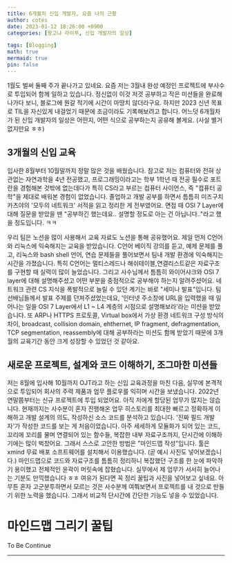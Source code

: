 ```yaml
---
title: 6개월차 신입 개발자, 요즘 나의 근황
author: cotes
date: 2023-01-12 18:26:00 +0900
categories: [왕고냐 라이푸, 신입 개발자의 일상] 

tags: [Blogging]
math: true
mermaid: true
pin: false
---
```



1월도 벌써 둘째 주가 끝나가고 있네요. 요즘 저는 3월내 완성 예정인 프로젝트에 부사수로 투입되어 함께 일하고 있습니다. 정신없이 이것 저것 공부하고 작은 미션들을 완료해나가다 보니, 블로그에 뭔갈 적기에 시간이 마땅치 않더라구요. 하지만 2023 신년 목표로 TIL을 자신있게 내걸었기 때문에 조금이라도 기록해보려고 합니다. 어느덧 6개월차가 된 신입 개발자의 일상은 어떤지, 어떤 식으로 공부하는지 공유해 볼게요. (사실 별거 없지만요 ㅎㅎ)

##  3개월의 신입 교육
입사한 8월부터 10월말까지 정말 많은 것을 배웠습니다. 참고로 저는 컴퓨터와 전혀 상관없는 자연과학을 4년 전공했고, 프로그래밍이라고는 학부 1학년 때 전공 필수로 포트란을 경험해본 것밖에 없는데다가 특히 CS라고 부르는 컴퓨터 사이언스, 즉 "컴퓨터 공학"을 제대로 배워본 경험이 없었습니다. 졸업하고 개발 공부를 하면서 틈틈히 미즈구치 카츠야의 '모두의 네트워크' 서적을 읽고 정리한 게 전부였어요. 면접 때 OSI 7 Layer에 대해 질문을 받았을 땐 "공부하긴 했는데요.. 설명할 정도로 아는 건 아닙니다.."라고 했을 정도입니다. ㅋㅋ 

우리 팀은 노션을 많이 사용해서 교육 자료도 노션을 통해 공유했어요. 제일 먼저 C언어와 리눅스에 익숙해지는 교육을 받았습니다. C언어 베이직 강의를 듣고, 예제 문제를 풀고, 리눅스와 bash shell 언어, 연습 문제들을 풀어보면서 팀내 개발 환경에 익숙해지는 시간을 가졌습니다. 특히 C언어는 멀티스레드나 해쉬테이블,연결리스트같은 자료구조를 구현할 때 실력이 많이 늘었습니다. 그리고 사수님께서 틈틈히 와이어샤크와 OSI 7 layer에 대해 설명해주셨고 어떤 부분을 중점적으로 공부해야 하는지 알려주셨어요. 
네트워크 관련 CS 지식을 폭발적으로 늘릴 수 있던 계기는 바로 "세미나 발표"입니다. 팀 선배님들께서 발표 주제를 던져주셨었는데요, '인터넷 주소창에 URL을 입력했을 때 일어나는 일을 OSI 7 Layer에서 L1 ~ L4 계층의 시점으로 설명해보라'라는 미션을 받았습니다. 또 ARP나 HTTPS 프로토콜, Virtual box에서 가상 환경 네트워크 구성 방식의 차이, broadcast, collision domain, ehthernet, IP fragment, defragmentation, TCP segmentation, reassembly에 대해 공부하라는 미션도 함께 받았기 때문에 3개월의 교육기간 동안 크게 성장할 수 있었던 것 같아요.


## 새로운 프로젝트, 설계와 코드 이해하기, 조그마한 미션들
저는 8월에 입사해 10월까지 OJT라고 하는 신입 교육과정을 마친 다음, 실무에 본격적으로 투입되어 회사의 주력 제품과 업무 플로우를 익히며 시간을 보냈습니다. 2022년 연말쯤부터는 신규 프로젝트에 투입 되었어요. 아직 저에게 할당된 업무가 많지는 않습니다. 현재까지는 사수분이 혼자 진행해온 업무 히스토리를 최대한 빠르고 정확하게 이해하고 개발 설계의 의도, 작성하신 소스 코드를 분석하고 있습니다. '진짜 필드 개발자'가 작성한 코드를 보는 게 처음이었습니다. 아주 세세하게 모듈화가 되어 있는 코드, 꼬리에 꼬리를 물며 연결되어 있는 함수들, 복잡한 내부 자료구조까지, 단시간에 이해하기에는 많이 벅찼어요. 그래서 스스로 고안한 방법은 "마인드맵 작성"입니다. 툴은 xmind 무료 배포 소프트웨어를 설치해서 이용했습니다. (곧 예시 사진도 넣어보겠습니다.)
마인드맵으로 코드와 자료구조를 틈틈히 정리하니 복잡했던 구조를 한 눈에 파악하기 용이했고 전체적인 윤곽이 머릿속에 잡혔습니다. 실무에서 제 업무가 서서히 늘어나는 기분도 만끽했습니다 ㅎㅎ 여유가 된다면 꼭 정리 꿀팁과 사진을 넣어보고 싶네요. 아무튼 혼자 고군분투하면서 모르는 것은 사수분께 여쭤보면서 프로젝트를 내 것으로 만들기 위한 노력을 했습니다. 그래서 비교적 단시간에 간단한 기능도 넣을 수 있었습니다. 

# 마인드맵 그리기 꿀팁
To Be Continue


---

